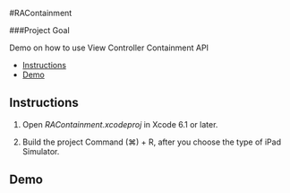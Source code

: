 #RAContainment

###Project Goal 

Demo on how to use View Controller Containment API

- [Instructions](#instructions)
- [Demo](#demo)

## Instructions 

1) Open *RAContainment.xcodeproj* in Xcode 6.1 or later.

2) Build the project Command (⌘) + R, after you choose the type of iPad Simulator.

## Demo

    

